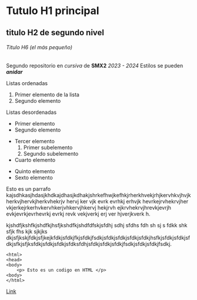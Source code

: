 # Tutulo H1 principal

## titulo H2 de segundo nivel

###### Titulo H6 (el más pequeño)

Segundo repositorio en _cursiva_ de __SMX2__ *2023 - 2024*
Estilos se pueden **_anidar_**

Listas ordenadas

1. Primer elemento de la lista
2. Segundo elemento

Listas desordenadas

* Primer elemento
* Segundo elemento
- Tercer elemento
    1. Primer subelemento
    2. Segundo subelemento
- Cuarto elemento
+ Quinto elemento
+ Sexto elemento

Esto es un parrafo kajsdhkasjhdasjkhdkajdhasjkdhakjshrkefhwjkefhkjrherkhvekjrhjkervhkvjhvjkherkvjhervkjherkvhekrjv hervj ker vjk evrk evrhkj erhvjk hevrkejrvhekrvjher vkjerkejrkerhvkervhkerjvhkervjhkervj hekjrvh ejkrvhekrvjhrevkjevrjh evkjevrkjevrhevrkj evrkj revk vekjverkj erj ver hjverjkverk h.

kjshdfjkshfkjshdfkjhsfjkshdfkjshdfdfskjsfdhj sdhj sfdhs fdh  sh sj s fdkk shk sfjk fhs kjk sjkjks dkjsfjkskjfdkjsfjkejkfdkjsfdkjfkjsfdkjfsdkjsfdkjsfdkjsfdkjsfdkjhsfkjsfdkjsfdkjsfdkjsfkjsfjksfdkjsfdkjsfdkjsfdksfdhjsfdkjsfdkjsfdkjfsdkjsfdkjsfdkjfsdkj.

```
<html>
<head>
<body>
    <p> Esto es un codigo en HTML </p>
<body>
</html> 
```

[Link](https://www.fje.edu/ca/jesuites-bellvitge "Enlace a la web del cole")